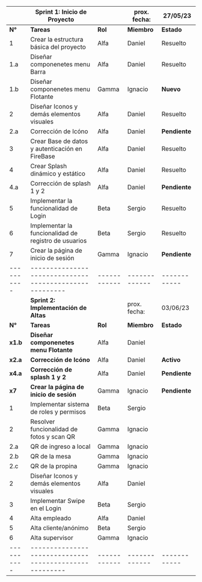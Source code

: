 |          |  **Sprint 1: Inicio de Proyecto**                    |            | prox. fecha:|  27/05/23  |
|----------|------------------------------------------------------|------------|-------------|------------|
|  **N°**  | **Tareas**                                           |   **Rol**  | **Miembro** | **Estado** |
|  1       | Crear la estructura básica del proyecto              |    Alfa    |   Daniel    |  Resuelto  |
|  1.a     | Diseñar componenetes menu Barra                      |    Alfa    |   Daniel    |  Resuelto  |
|  1.b     | Diseñar componenetes menu Flotante                   |    Gamma   |   Ignacio   | **Nuevo**  |
|  2       | Diseñar Iconos y demás elementos visuales            |    Alfa    |   Daniel    |  Resuelto  |
|  2.a     | Corrección de Icóno                                  |    Alfa    |   Daniel    |**Pendiente**|
|  3       | Crear Base de datos y autenticación en FireBase      |    Alfa    |   Daniel    |  Resuelto  |
|  4       | Crear Splash dinámico y estático                     |    Alfa    |   Daniel    |  Resuelto  |
|  4.a     | Corrección de splash 1 y 2                           |    Alfa    |   Daniel    |**Pendiente**|
|  5       | Implementar la funcionalidad de Login                |    Beta    |   Sergio    |  Resuelto  |
|  6       | Implementar la funcionalidad de registro de usuarios |    Beta    |   Sergio    |  Resuelto  |
|  7       | Crear la página de inicio de sesión                  |    Gamma   |   Ignacio   |**Pendiente**|
|----------|------------------------------------------------------|------------|-------------|------------|
|          |  **Sprint 2: Implementación de Altas**               |            | prox. fecha:|  03/06/23  |
|  **N°**  | **Tareas**                                           |   **Rol**  | **Miembro** | **Estado** |
| **x1.b** | **Diseñar componenetes menu Flotante**               |    Alfa    |   Daniel    |            |
| **x2.a** | **Corrección de Icóno**                              |    Alfa    |   Daniel    | **Activo** |
| **x4.a** | **Corrección de splash 1 y 2**                       |    Alfa    |   Daniel    |**Pendiente**|
| **x7**   | **Crear la página de inicio de sesión**              |    Gamma   |   Ignacio   |**Pendiente**|
|  1       | Implementar sistema de roles y permisos              |    Beta    |   Sergio    |            |
|  2       | Resolver funcionalidad de fotos y scan QR            |    Gamma   |   Ignacio   |            |
|  2.a     | QR de ingreso a local                                |    Gamma   |   Ignacio   |            |
|  2.b     | QR de la mesa                                        |    Gamma   |   Ignacio   |            |
|  2.c     | QR de la propina                                     |    Gamma   |   Ignacio   |            |
|  2       | Diseñar Iconos y demás elementos visuales            |    Alfa    |   Daniel    |            |
|  3       | Implementar Swipe en el Login                        |    Beta    |   Sergio    |            |
|  4       | Alta empleado                                        |    Alfa    |   Daniel    |            |
|  5       | Alta cliente/anónimo                                 |    Beta    |   Sergio    |            |
|  6       | Alta supervisor                                      |    Gamma   |   Ignacio   |            |
|----------|------------------------------------------------------|------------|-------------|------------|
